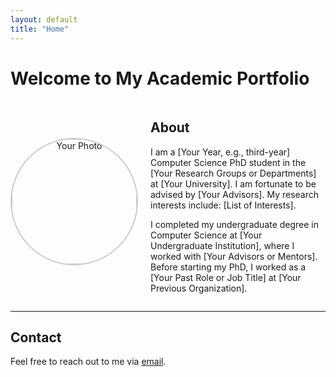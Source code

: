 ```yaml
---
layout: default
title: "Home"
---
```


# Welcome to My Academic Portfolio

<div style="display: flex; align-items: center; margin-top: 20px;">
  <!-- Photo on the left -->
  <div style="flex: 1; text-align: center;">
    <img src="assets/images/my-photo.jpg" alt="Your Photo" style="border-radius: 50%; width: 200px; height: 200px; border: 2px solid #ccc;">
  </div>
  <!-- Text on the right -->
  <div style="flex: 2; padding-left: 20px;">
    <h2>About</h2>
    <p>
      I am a [Your Year, e.g., third-year] Computer Science PhD student in the [Your Research Groups or Departments] 
      at [Your University]. I am fortunate to be advised by [Your Advisors]. My research interests include:
      [List of Interests].
    </p>
    <p>
      I completed my undergraduate degree in Computer Science at [Your Undergraduate Institution], where I worked 
      with [Your Advisors or Mentors]. Before starting my PhD, I worked as a [Your Past Role or Job Title] at 
      [Your Previous Organization].
    </p>
  </div>
</div>

---

## Contact

Feel free to reach out to me via [email](mailto:your-email@example.com).
